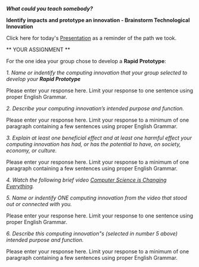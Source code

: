 _**What could you teach somebody?**_

**Identify impacts and prototype an innovation - Brainstorm Technological Innovation**

Click here for today's [Presentation](https://docs.google.com/presentation/d/1A8FRaFOq5lVmfnW5z_ZTMlnfPefO79N8Tppl8wqvyHA/edit?usp=sharing) as a reminder of the path we took.


**  YOUR ASSIGNMENT **

For the one idea your group chose to develop a **Rapid Prototype**:


  _1.  Name or indentify the computing innovation that your group selected to develop your **Rapid Prototype**_
  
  Please enter your response here.  Limit your response to one sentence using proper English Grammar.
  
  
  _2. Describe your computing innovation’s intended purpose and function._
    
  Please enter your response here.  Limit your response to a minimum of one paragraph containing a few sentences using proper English Grammar.
  
  
  _3. Explain at least one beneficial effect and at least one harmful effect your computing innovation has had, or has the potential to have, on society, economy, or culture._
  
  Please enter your response here.  Limit your response to a minimum of one paragraph containing a few sentences using proper English Grammar.
  
  
  _4. Watch the following brief video [Computer Science is Changing Everything](https://www.youtube.com/watch?v=QvyTEx1wyOY)._
  
  
  _5.  Name or indentify ONE computing innovation from the video that stood out or connected with you._
  
  Please enter your response here.  Limit your response to one sentence using proper English Grammar.
  
  
  _6. Describe this computing innovation"s (selected in number 5 above) intended purpose and function._
    
  Please enter your response here.  Limit your response to a minimum of one paragraph containing a few sentences using proper English Grammar.
  
  
  
  


